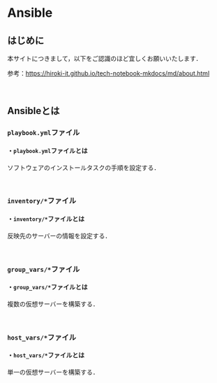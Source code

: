 # Ansible

## はじめに

本サイトにつきまして，以下をご認識のほど宜しくお願いいたします．

参考：https://hiroki-it.github.io/tech-notebook-mkdocs/md/about.html

<br>

## Ansibleとは

### ```playbook.yml```ファイル

#### ・```playbook.yml```ファイルとは

ソフトウェアのインストールタスクの手順を設定する．

<br>

### ```inventory/*```ファイル

#### ・```inventory/*```ファイルとは

反映先のサーバーの情報を設定する．

<br>

### ```group_vars/*```ファイル

#### ・```group_vars/*```ファイルとは

複数の仮想サーバーを構築する．

<br>

### ```host_vars/*```ファイル

#### ・```host_vars/*```ファイルとは

単一の仮想サーバーを構築する．

